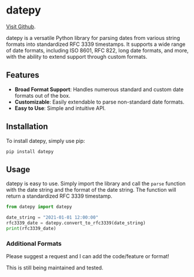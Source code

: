 # datepy

[Visit Github](https://github.com/msj121/datepy).

datepy is a versatile Python library for parsing dates from various string formats into standardized RFC 3339 timestamps. It supports a wide range of date formats, including ISO 8601, RFC 822, long date formats, and more, with the ability to extend support through custom formats.

## Features

- **Broad Format Support**: Handles numerous standard and custom date formats out of the box.
- **Customizable**: Easily extendable to parse non-standard date formats.
- **Easy to Use**: Simple and intuitive API.

## Installation

To install datepy, simply use pip:

```
pip install datepy
```

## Usage

datepy is easy to use. Simply import the library and call the `parse` function with the date string and the format of the date string. The function will return a standardized RFC 3339 timestamp.

```python
from datepy import datepy

date_string = "2021-01-01 12:00:00"
rfc3339_date = datepy.convert_to_rfc3339(date_string)
print(rfc3339_date)
```

### Additional Formats

Please suggest a request and I can add the code/feature or format!

This is still being maintained and tested.


